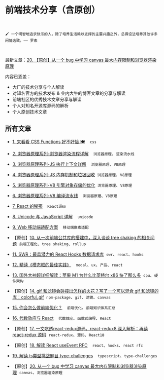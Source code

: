 # 前端技术分享（含原创）

<br />

`🖌 一个明智地追求快乐的人，除了培养生活赖以支撑的主要兴趣之外，总得设法培养其他许多闲情逸致。—— 罗素`

<br />

最新文章：[20. 【原创】从一个 bug 中学习 canvas 最大内存限制和浏览器渲染原理](https://www.github.com/HiWayne/share-technology/blob/main/original/20.从一个bug中学习canvas最大内存限制和浏览器渲染原理.md)

内容已涵盖：
- 大厂的技术分享与个人解读
- 对知名官方的技术发布 & 业内大牛的博客文章的分享与解读
- 前端社区的优秀技术文章分享与解读
- 个人对知名开源库源码的解析
- 个人原创技术文章

## 所有文章

- [1. 来看看 CSS Functions 好不好恰 🍽](https://www.github.com/HiWayne/share-technology/blob/main/docs/1.来看看_CSS_Functions_好不好恰_🍽.md)&nbsp;&nbsp;&nbsp;&nbsp;`css`

- [2. 浏览器原理系列-浏览器渲染流程详解](https://www.github.com/HiWayne/share-technology/blob/main/docs/2.浏览器原理系列-浏览器渲染流程详解.md)&nbsp;&nbsp;&nbsp;&nbsp;`浏览器原理`、`渲染流水线`

- [3. 浏览器原理系列-JS 执行上下文详解](https://www.github.com/HiWayne/share-technology/blob/main/docs/3.浏览器原理系列-JS_执行上下文详解.md)&nbsp;&nbsp;&nbsp;&nbsp;`浏览器原理`、`V8原理`

- [4. 浏览器原理系列-JS 内存机制和垃圾回收](https://www.github.com/HiWayne/share-technology/blob/main/docs/4.浏览器原理系列-JS_内存机制和垃圾回收.md)&nbsp;&nbsp;`浏览器原理`、`V8原理`

- [5. 浏览器原理系列-V8 引擎对象存储的优化](https://www.github.com/HiWayne/share-technology/blob/main/docs/5.浏览器原理系列-V8_引擎对象存储的优化.md)&nbsp;&nbsp;`浏览器原理`、`V8原理`

- [6. 浏览器原理系列-V8 编译流水线](https://www.github.com/HiWayne/share-technology/blob/main/docs/6.浏览器原理系列-V8_编译流水线.md)&nbsp;&nbsp;&nbsp;&nbsp;`浏览器原理`、`V8原理`

- [7. React 的秘密](https://www.github.com/HiWayne/share-technology/blob/main/docs/7.React的秘密.md)&nbsp;&nbsp;&nbsp;&nbsp;`React源码`

- [8. Unicode 与 JavaScript 详解](https://www.github.com/HiWayne/share-technology/blob/main/docs/8.Unicode与JavaScript详解.md)&nbsp;&nbsp;&nbsp;&nbsp;`unicode`

- [9. Web 移动端适配方案](https://www.github.com/HiWayne/share-technology/blob/main/docs/9.Web移动端适配方案.md)&nbsp;&nbsp;&nbsp;&nbsp;`移动端像素适配`

- 【原创】[10. 从一次前端公共库的搭建中，深入谈谈 tree shaking 的相关问题](https://www.github.com/HiWayne/share-technology/blob/main/original/10.深入tree-shaking.md)&nbsp;&nbsp;`前端工程化`、`tree shaking`、`rollup`

- [11. SWR：最具潜力的 React Hooks 数据请求库](https://www.github.com/HiWayne/share-technology/blob/main/docs/11.SWR：最具潜力的React_Hooks数据请求库.md)&nbsp;&nbsp;`swr`、`react`、`hooks`

- [12. 精读《模态框的最佳实践》](https://www.github.com/HiWayne/share-technology/blob/main/docs/12.精读《模态框的最佳实践》.md)&nbsp;&nbsp;&nbsp;&nbsp;`modal`、`ux`、`产品`、`react`

- [13. 国外大神超详细解读：苹果 M1 为什么比英特尔 x86 快了那么多](https://www.github.com/HiWayne/share-technology/blob/main/docs/13.国外大神超详细解读：苹果M1为什么比英特尔x86快了那么多.md)&nbsp;&nbsp;`cpu`、`硬件架构`

- 【原创】[14. gif 和滤镜会碰撞出怎样的火花？写了一个可以混合 gif 和滤镜的库：colorful_gif](https://www.github.com/HiWayne/share-technology/blob/main/original/14.混合gif和滤镜的库.md)&nbsp;&nbsp;`npm-package`、`gif`、`滤镜`、`canvas`

- [15. 你会怎么做前端优化？](https://www.github.com/HiWayne/share-technology/blob/main/docs/15.你会怎么做前端优化？.md)&nbsp;&nbsp;&nbsp;&nbsp;`前端优化`、`前端知识体系汇总`

- [16. 代数效应与 React](https://www.github.com/HiWayne/share-technology/blob/main/docs/16.代数效应与React.md)&nbsp;&nbsp;&nbsp;&nbsp;`代数效应`、`函数式编程`、`React`

- 【原创】[17. 一文吃透react-redux源码，react-redux8 深入解析：再读 react-redux 源码](https://www.github.com/HiWayne/share-technology/blob/main/original/17.再读react-redux源码.md)&nbsp;&nbsp;`react-redux`、`源码`、`React18`

- 【原创】[18. 解读 React useEvent RFC](https://www.github.com/HiWayne/share-technology/blob/main/original/18.React新RFC-useEvent.md)&nbsp;&nbsp;&nbsp;&nbsp;`react`、`hooks`、`react rfc`

- [19. 解读 ts类型挑战题目 type-challenges](https://www.github.com/HiWayne/share-technology/blob/main/docs/19.解读type-challenges.md)&nbsp;&nbsp;&nbsp;&nbsp;`typescript`、`type-challenges`

- 【原创】[20. 从一个 bug 中学习 canvas 最大内存限制和浏览器渲染原理](https://www.github.com/HiWayne/share-technology/blob/main/original/20.从一个bug中学习canvas最大内存限制和浏览器渲染原理.md)&nbsp;&nbsp;`canvas`、`浏览器渲染原理`